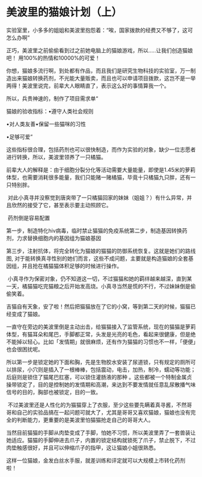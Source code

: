 # 美波里的猫娘计划（上）

实验室里，小多多的姐姐和美波里抱怨着：“唉，国家拨款的经费又不够了，这可怎么办啊”

正巧，美波里之前偷偷看到过之前她电脑上的猫娘游戏，所以…..让我们创造猫娘吧！ 用100%的热情和10000%的可爱！

你想，猫娘多流行啊，到处都有作品，而且我们是研究生物科技的实验室，万一制造出来猫娘转换药剂，不光能大量贩卖，而且也可以申请项目拨款，这岂不是一举两得！美波里说完，前辈大人眼睛直了，表示这么好的事情算我一个。

所以，兵贵神速的，制作了项目需求单“

猫娘的验收指标：•遵守人类社会规则

•对人类友善•保留一些猫咪的习性

•足够可爱”

这些指标很合理，包括药剂也可以很快制造，而作为实验的对象，缺少一位志愿者进行转换，所以，美波里领养了一只橘猫。 

前辈大人的解释是：由于细胞分裂分化等活动需要大量能量，即使是1.45米的萝莉体型，也需要消耗很多能量，我们只能赌一赌橘猫，毕竟十只橘猫九只胖，还有一只特别胖。

 对此小真寻并没察觉到唐突带了一只橘猫回家的妹妹（姐姐？）有什么异常，并且欣然的接受了它，甚至表示要主动照顾它。

 药剂倒是容易配置

第一步，制造特化hiv病毒，临时禁止猫猫的免疫系统第二步，制造基因转换药剂，力求替换细胞内的基因组为猫娘基因

第三步，注射抗体，将完全转化为猫娘的猫猫的防御系统恢复。这就是她们的路线图, 对于能转换真寻性别的她们而言，这些不成问题，主要就是构造猫娘的全套基因组，并且抢在橘猫猫体积足够的时候进行操作。

 小真寻作为保密对象，仍不知道这一切，不过猫猫和她的羁绊越来越深，直到某一天，橘猫猫吃完猫粮之后开始发高烧。小真寻当然是慌的不行，不过妹妹倒是偷偷笑着。

吉猫自有天象，安了啦！然后把猫猫放在了它的小窝，等到第二天的时候，猫猫已经变成了猫娘。

一直守在旁边的美波里倒是主动出击，给猫猫接入了监管系统，现在的猫猫是萝莉体型，有猫耳朵和尾巴，手脚都正常，头发是光亮的毛色，看起来很健康，但是绝不能掉以轻心。比如「发情期」就很麻烦，还有作为猫猫的习惯也不一样，「便便」也会很困扰呢。

所以第一步是锁定她的下面和胸，先是生物胶水安装了尿道锁，只有规定的厕所可以排尿，小穴则是插入了一根棒棒，包括震动，电击，加热，制冷，蠕动等功能；后庭则是锁住了猫尾巴肛塞，可以锁住灌肠液的那种 。这些都被一个特制金属贞操带锁定了，目的是控制她的发情期和高潮，来达到不要发情就任意乱尿散播气味信号的目的，胸部也被锁定，目的一致。

 不过美波里还是人性化的为猫猫穿上了衣服，至少这些要先瞒着真寻酱，不然哥哥和自己的实验品搞在一起问题可就大了，尤其是哥哥又喜欢猫娘，猫娘也没有完全的判断能力，更重要的是美波里怕猫猫抢走自己的哥哥大人。

当然目前猫猫的手脚从肉垫变成了手脚，怕她不习惯，所以美波里弄了一套兽装让她适应。猫猫的手脚伸进去爪子，内置的锁定结构就锁死了爪子，禁止脱下，不过肉垫触感很好，并且可以伸缩爪子的指甲，这让猫娘小姐很熟悉。

这样一位猫娘，金发白丝水手服，就差训练和评定就可以大规模上市转化药剂啦！ 

 